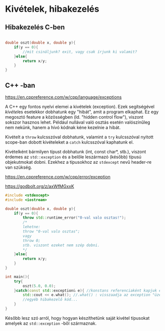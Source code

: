 # Kivételek, hibakezelés

## Hibakezelés C-ben

```c

double oszt(double x, double y){
    if(y == 0){
        //mit csináljunk? exit, vagy csak írjunk ki valamit? 
    }else{
        return x/y;
    }
}
```

## C++ -ban
<https://en.cppreference.com/w/cpp/language/exceptions>

A C++ egy fontos nyelvi elemei a kivételek (exception). Ezek segítségével *kivétel*es esetekkor dobhatunk egy "hibát", amit a program elkaphat. Ez egy megosztó feature a közösségben (ld. "hidden control flow"), viszont sokszor hasznos lehet. Például nullával való osztás esetén valószínűleg nem nekünk, hanem a hívó kódnak kéne kezelnie a hibát.

Kivételt a `throw` kulcsszóval dobhatunk, valamint a `try` kulcsszóval nyitott scope-ban dobott kivételeket a `catch` kulcsszóval kaphatunk el.

Kivételként bármilyen típust dobhatunk (int, const char*, stb.), viszont érdemes az `std::exception` és a belőle leszármazó (később) típusú objekutmokat dobni. Ezekhez a típusokhoz az `stdexcept` nevű header-re van szükség.

<https://en.cppreference.com/w/cpp/error/exception>

<https://godbolt.org/z/axWfMGxxK>
```cpp
#include <stdexcept>
#include <iostream>

double oszt(double x, double y){
    if(y == 0){
        throw std::runtime_error("0-val valo osztas!"); 
        /*
        lehetne:
        throw "0-val valo osztas";
        vagy
        throw 0;
        stb. viszont ezeket nem szép dobni.
        */
    }else{
        return x/y;
    }
}

int main(){
    try{
        oszt(5.0, 0.0);
    }catch(const std::exception& e){ //konstans referenciaként kapjuk el az exception-t(ezt mindig!)
        std::cout << e.what(); //.what() : visszaadja az exception "üzenetét"
        //egyéb hibakezelő kód...
    }
}
```

Később lesz szó arról, hogy hogyan készíthetünk saját kivétel típusokat amelyek az `std::exception` -ből származnak.